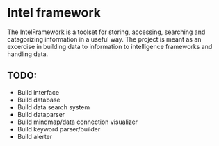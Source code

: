 # Intel framework 
The IntelFramework is a toolset for storing, accessing, searching and catagorizing information in a useful way.
The project is meant as an excercise in building data to information to intelligence frameworks and handling data. 

## TODO:
* Build interface
* Build database
* Build data search system
* Build dataparser
* Build mindmap/data connection visualizer
* Build keyword parser/builder
* Build alerter
